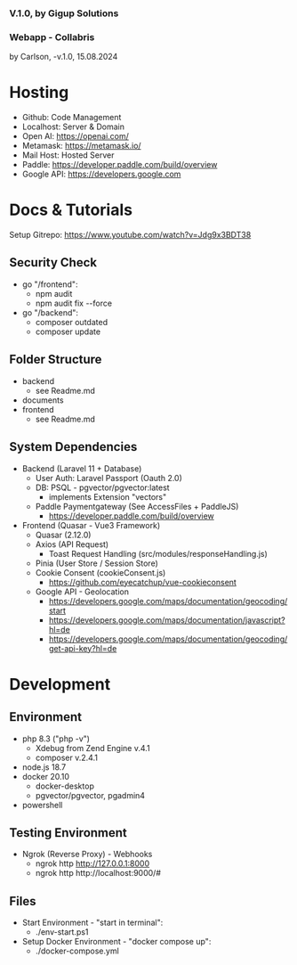 ### V.1.0, by Gigup Solutions
### Webapp - Collabris 
by Carlson, -v.1.0, 15.08.2024

# Hosting
 * Github:      Code Management
 * Localhost:   Server & Domain
 * Open AI:     https://openai.com/ 
 * Metamask:    https://metamask.io/ 
 * Mail Host:   Hosted Server
 * Paddle:      https://developer.paddle.com/build/overview
 * Google API:  https://developers.google.com

# Docs & Tutorials
Setup Gitrepo: https://www.youtube.com/watch?v=Jdg9x3BDT38

## Security Check
   - go "/frontend": 
      - npm audit
      - npm audit fix --force
   - go "/backend": 
      - composer outdated
      - composer update

## Folder Structure
 - backend
    - see Readme.md
 - documents
 - frontend
    - see Readme.md

## System Dependencies
- Backend (Laravel 11 + Database)
   - User Auth: Laravel Passport (Oauth 2.0)
   - DB: PSQL - pgvector/pgvector:latest 
      - implements Extension "vectors"
   - Paddle Paymentgateway (See AccessFiles + PaddleJS)
      - https://developer.paddle.com/build/overview
- Frontend (Quasar - Vue3 Framework)
   - Quasar (2.12.0)
   - Axios (API Request)
      - Toast Request Handling (src/modules/responseHandling.js)
   - Pinia (User Store / Session Store)
   - Cookie Consent (cookieConsent.js)
      - https://github.com/eyecatchup/vue-cookieconsent
   - Google API - Geolocation
      - https://developers.google.com/maps/documentation/geocoding/start
      - https://developers.google.com/maps/documentation/javascript?hl=de
      - https://developers.google.com/maps/documentation/geocoding/get-api-key?hl=de

# Development
## Environment 
 - php 8.3 ("php -v")
     - Xdebug from Zend Engine v.4.1
     - composer v.2.4.1
 - node.js 18.7
 - docker 20.10
     - docker-desktop
     - pgvector/pgvector, pgadmin4
 - powershell

## Testing Environment
  - Ngrok (Reverse Proxy) - Webhooks
    - ngrok http http://127.0.0.1:8000
    - ngrok http http://localhost:9000/#

## Files
 - Start Environment - "start in terminal":
    - ./env-start.ps1
 - Setup Docker Environment - "docker compose up":
    - ./docker-compose.yml
